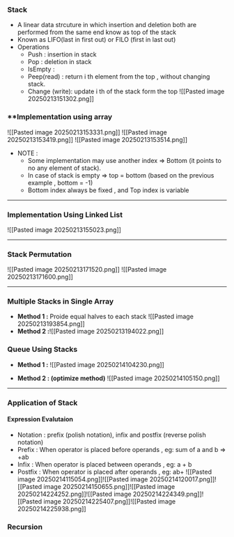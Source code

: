 ### **Stack**
- A linear data strcuture in which insertion and deletion both are performed from the same end know as top of the stack
- Known as LIFO(last in first out) or FILO (first in last out)
- Operations
	- Push : insertion in stack
	- Pop : deletion in stack
	- IsEmpty : 
	- Peep(read)  : return i th element from the top , without changing stack.
	- Change (write): update  i th of the stack form the top
![[Pasted image 20250213151302.png]]


### **Implementation using array

![[Pasted image 20250213153331.png]]
![[Pasted image 20250213153419.png]]
![[Pasted image 20250213153514.png]]
- NOTE : 
	- Some implementation may use another index => Bottom (it points to no any element of stack).
	- In case of stack is empty => top = bottom (based on the previous example , bottom = -1)
	- Bottom index always be fixed , and Top index is variable 

---
### **Implementation Using Linked List**

![[Pasted image 20250213155023.png]]

---

### **Stack Permutation**
![[Pasted image 20250213171520.png]]
![[Pasted image 20250213171600.png]]

---

### **Multiple Stacks in Single Array**
- **Method 1 :** Proide equal halves to each stack ![[Pasted image 20250213193854.png]]
- **Method 2 :**![[Pasted image 20250213194022.png]]

### **Queue Using Stacks**
- **Method 1 :**
![[Pasted image 20250214104230.png]]

- **Method 2 : (optimize method)**
![[Pasted image 20250214105150.png]] 

---
### **Application of Stack**
#### Expression  Evalutaion 
- Notation : prefix (polish notation), infix  and  postfix (reverse polish notation)  
- Prefix : When operator is placed before operands , eg:  sum of a and b => +ab
- Infix : When operator is placed between operands , eg: a + b
- Postfix : When operator is placed after operands , eg: ab+ ![[Pasted image 20250214115054.png]]![[Pasted image 20250214120017.png]]![[Pasted image 20250214150655.png]]![[Pasted image 20250214224252.png]]![[Pasted image 20250214224349.png]]![[Pasted image 20250214225407.png]]![[Pasted image 20250214225938.png]]

### Recursion